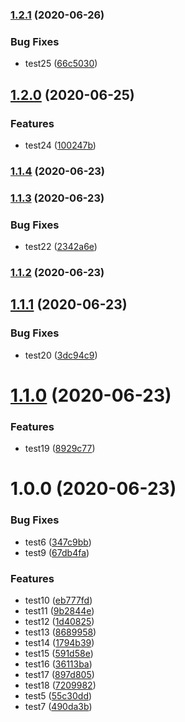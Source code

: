 ### [1.2.1](https://github.com/cognitivim/release-workflow-demo/compare/v1.2.0...v1.2.1) (2020-06-26)


### Bug Fixes

* test25 ([66c5030](https://github.com/cognitivim/release-workflow-demo/commit/66c5030098cb66a36e42a3f26112ed2aeda447df))

## [1.2.0](https://github.com/cognitivim/release-workflow-demo/compare/v1.1.4...v1.2.0) (2020-06-25)


### Features

* test24 ([100247b](https://github.com/cognitivim/release-workflow-demo/commit/100247bb66703f8d75a1b91932091311a5c356a4))

### [1.1.4](https://github.com/cognitivim/release-workflow-demo/compare/v1.1.3...v1.1.4) (2020-06-23)

### [1.1.3](https://github.com/cognitivim/release-workflow-demo/compare/v1.1.2...v1.1.3) (2020-06-23)


### Bug Fixes

* test22 ([2342a6e](https://github.com/cognitivim/release-workflow-demo/commit/2342a6efeab0554922d7cbeedfe7b51f8fe17c6a))

### [1.1.2](https://github.com/cognitivim/release-workflow-demo/compare/v1.1.1...v1.1.2) (2020-06-23)

## [1.1.1](https://github.com/cognitivim/release-workflow-demo/compare/v1.1.0...v1.1.1) (2020-06-23)


### Bug Fixes

* test20 ([3dc94c9](https://github.com/cognitivim/release-workflow-demo/commit/3dc94c9f2b21c6dc93105a648b09d01e5f388033))

# [1.1.0](https://github.com/cognitivim/release-workflow-demo/compare/v1.0.0...v1.1.0) (2020-06-23)


### Features

* test19 ([8929c77](https://github.com/cognitivim/release-workflow-demo/commit/8929c7765a36cc7f8b4c4e9a26d2f42d69359161))

# 1.0.0 (2020-06-23)


### Bug Fixes

* test6 ([347c9bb](https://github.com/cognitivim/release-workflow-demo/commit/347c9bbe4729f9495f16f865e6cd33cb33cdcf73))
* test9 ([67db4fa](https://github.com/cognitivim/release-workflow-demo/commit/67db4fa1bb7923c95c720e3e02613dff4385757c))


### Features

* test10 ([eb777fd](https://github.com/cognitivim/release-workflow-demo/commit/eb777fdd893ab3d4b960bbbaace4eeee69104765))
* test11 ([9b2844e](https://github.com/cognitivim/release-workflow-demo/commit/9b2844e03dbc5c3161fa9b8c87184cdd8eaf32f1))
* test12 ([1d40825](https://github.com/cognitivim/release-workflow-demo/commit/1d40825b62574b0cfc7332e4fb659e2275b01c26))
* test13 ([8689958](https://github.com/cognitivim/release-workflow-demo/commit/86899586de9109e0d65f037c46024da8818b8fc9))
* test14 ([1794b39](https://github.com/cognitivim/release-workflow-demo/commit/1794b394897dc5e0d95c55172f85550c5be66d86))
* test15 ([591d58e](https://github.com/cognitivim/release-workflow-demo/commit/591d58e9f9c5837bae48d15ace9ba1c6bd04eeb5))
* test16 ([36113ba](https://github.com/cognitivim/release-workflow-demo/commit/36113ba843ff7944de680fb54215137ebdcb6d9f))
* test17 ([897d805](https://github.com/cognitivim/release-workflow-demo/commit/897d805986997525fc20d8b332020bc1381c9c2c))
* test18 ([7209982](https://github.com/cognitivim/release-workflow-demo/commit/720998244a3896d870c58f6d0a42dd94185536a6))
* test5 ([55c30dd](https://github.com/cognitivim/release-workflow-demo/commit/55c30dd3fbc14fdab6017dfa036d93e62e4f6aed))
* test7 ([490da3b](https://github.com/cognitivim/release-workflow-demo/commit/490da3bf508edee1954ca8d9e06b2c6f12afa954))
